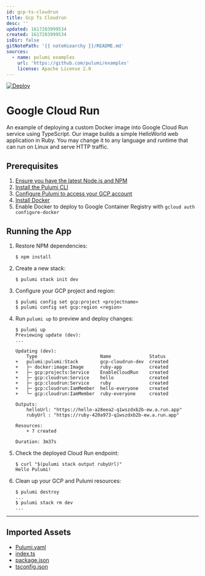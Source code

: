 ```yaml
---
id: gcp-ts-cloudrun
title: Gcp Ts Cloudrun
desc: ''
updated: 1617203999534
created: 1617203999534
isDir: false
gitNotePath: '{{ noteHiearchy }}/README.md'
sources:
  - name: pulumi examples
    url: 'https://github.com/pulumi/examples'
    license: Apache License 2.0
---
```

[![Deploy](https://get.pulumi.com/new/button.svg)](https://app.pulumi.com/new)

# Google Cloud Run

An example of deploying a custom Docker image into Google Cloud Run service using TypeScript. Our image builds a simple HelloWorld web application in Ruby. You may change it to any language and runtime that can run on Linux and serve HTTP traffic.

## Prerequisites

1. [Ensure you have the latest Node.js and NPM](https://nodejs.org/en/download/)
2. [Install the Pulumi CLI](https://www.pulumi.com/docs/get-started/install/)
3. [Configure Pulumi to access your GCP account](https://www.pulumi.com/docs/intro/cloud-providers/gcp/setup/)
4. [Install Docker](https://docs.docker.com/install/)
5. Enable Docker to deploy to Google Container Registry with `gcloud auth configure-docker`

## Running the App

1. Restore NPM dependencies:

   ```
   $ npm install
   ```

2. Create a new stack:

   ```
   $ pulumi stack init dev
   ```

3. Configure your GCP project and region:

   ```
   $ pulumi config set gcp:project <projectname> 
   $ pulumi config set gcp:region <region>
   ```

4. Run `pulumi up` to preview and deploy changes:

   ```
   $ pulumi up
   Previewing update (dev):
   ...

   Updating (dev):
       Type                       Name              Status      
   +   pulumi:pulumi:Stack        gcp-cloudrun-dev  created     
   +   ├─ docker:image:Image      ruby-app          created     
   +   ├─ gcp:projects:Service    EnableCloudRun    created     
   +   ├─ gcp:cloudrun:Service    hello             created     
   +   ├─ gcp:cloudrun:Service    ruby              created     
   +   ├─ gcp:cloudrun:IamMember  hello-everyone    created     
   +   └─ gcp:cloudrun:IamMember  ruby-everyone     created     

   Outputs:
       helloUrl: "https://hello-a28eea2-q1wszdxb2b-ew.a.run.app"
       rubyUrl : "https://ruby-420a973-q1wszdxb2b-ew.a.run.app"

   Resources:
       + 7 created

   Duration: 3m37s
   ```

5. Check the deployed Cloud Run endpoint:

   ```
   $ curl "$(pulumi stack output rubyUrl)"
   Hello Pulumi!
   ```

6. Clean up your GCP and Pulumi resources:

   ```
   $ pulumi destroy
   ...
   $ pulumi stack rm dev
   ...
   ```

* * *

## Imported Assets

- [Pulumi.yaml](/assets/pulumi.yaml)
- [index.ts](/assets/index.ts)
- [package.json](/assets/package.json)
- [tsconfig.json](/assets/tsconfig.json)

